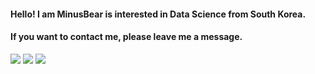 #### Hello! I am MinusBear is interested in Data Science from South Korea.

#### If you want to contact me, please leave me a message.

<img src="https://img.shields.io/badge/R-276DC3?style=flat-square&logo=R&logoColor=white"/> <img src="https://img.shields.io/badge/Python-3776AB?style=flat square&logo=Python&logoColor=white"/> <img src="https://img.shields.io/badge/SPSS?style=flat-square&logo=R&logoColor=white"/>
